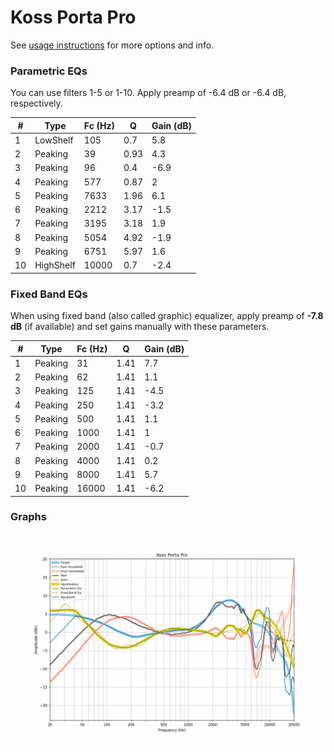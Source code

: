 # Koss Porta Pro
See [usage instructions](https://github.com/jaakkopasanen/AutoEq#usage) for more options and info.

### Parametric EQs
You can use filters 1-5 or 1-10. Apply preamp of -6.4 dB or -6.4 dB, respectively.

|   # | Type      |   Fc (Hz) |    Q |   Gain (dB) |
|-----|-----------|-----------|------|-------------|
|   1 | LowShelf  |       105 | 0.7  |         5.8 |
|   2 | Peaking   |        39 | 0.93 |         4.3 |
|   3 | Peaking   |        96 | 0.4  |        -6.9 |
|   4 | Peaking   |       577 | 0.87 |         2   |
|   5 | Peaking   |      7633 | 1.96 |         6.1 |
|   6 | Peaking   |      2212 | 3.17 |        -1.5 |
|   7 | Peaking   |      3195 | 3.18 |         1.9 |
|   8 | Peaking   |      5054 | 4.92 |        -1.9 |
|   9 | Peaking   |      6751 | 5.97 |         1.6 |
|  10 | HighShelf |     10000 | 0.7  |        -2.4 |

### Fixed Band EQs
When using fixed band (also called graphic) equalizer, apply preamp of **-7.8 dB** (if available) and set gains manually with these parameters.

|   # | Type    |   Fc (Hz) |    Q |   Gain (dB) |
|-----|---------|-----------|------|-------------|
|   1 | Peaking |        31 | 1.41 |         7.7 |
|   2 | Peaking |        62 | 1.41 |         1.1 |
|   3 | Peaking |       125 | 1.41 |        -4.5 |
|   4 | Peaking |       250 | 1.41 |        -3.2 |
|   5 | Peaking |       500 | 1.41 |         1.1 |
|   6 | Peaking |      1000 | 1.41 |         1   |
|   7 | Peaking |      2000 | 1.41 |        -0.7 |
|   8 | Peaking |      4000 | 1.41 |         0.2 |
|   9 | Peaking |      8000 | 1.41 |         5.7 |
|  10 | Peaking |     16000 | 1.41 |        -6.2 |

### Graphs
![](./Koss%20Porta%20Pro.png)
